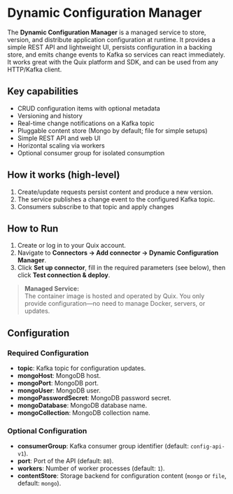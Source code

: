# Dynamic Configuration Manager

The **Dynamic Configuration Manager** is a managed service to store, version, and distribute application configuration at runtime. It provides a simple REST API and lightweight UI, persists configuration in a backing store, and emits change events to Kafka so services can react immediately. It works great with the Quix platform and SDK, and can be used from any HTTP/Kafka client.

## Key capabilities

- CRUD configuration items with optional metadata
- Versioning and history
- Real-time change notifications on a Kafka topic
- Pluggable content store (Mongo by default; file for simple setups)
- Simple REST API and web UI
- Horizontal scaling via workers
- Optional consumer group for isolated consumption

## How it works (high-level)

1. Create/update requests persist content and produce a new version.
2. The service publishes a change event to the configured Kafka topic.
3. Consumers subscribe to that topic and apply changes

## How to Run

1. Create or log in to your Quix account.
2. Navigate to **Connectors → Add connector → Dynamic Configuration Manager**.
3. Click **Set up connector**, fill in the required parameters (see below), then click **Test connection & deploy**.

> **Managed Service:**  
> The container image is hosted and operated by Quix. You only provide configuration—no need to manage Docker, servers, or updates.

## Configuration

### Required Configuration

- **topic**: Kafka topic for configuration updates.
- **mongoHost**: MongoDB host.
- **mongoPort**: MongoDB port.
- **mongoUser**: MongoDB user.
- **mongoPasswordSecret**: MongoDB password secret.
- **mongoDatabase**: MongoDB database name.
- **mongoCollection**: MongoDB collection name.

### Optional Configuration

- **consumerGroup**: Kafka consumer group identifier (default: `config-api-v1`).
- **port**: Port of the API (default: `80`).
- **workers**: Number of worker processes (default: `1`).
- **contentStore**: Storage backend for configuration content (`mongo` or `file`, default: `mongo`).

